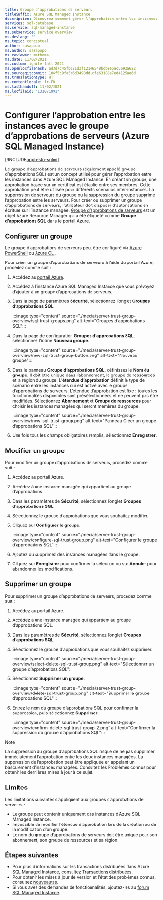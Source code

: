 ```yaml
---
title: Groupe d’approbations de serveurs
titleSuffix: Azure SQL Managed Instance
description: Découvrez comment gérer l’approbation entre les instances à l’aide d’un groupe d’approbations de serveurs dans Azure SQL Managed Instance.
services: sql-database
ms.service: sql-managed-instance
ms.subservice: service-overview
ms.devlang: ''
ms.topic: conceptual
author: sasapopo
ms.author: sasapopo
ms.reviewer: mathoma
ms.date: 11/02/2021
ms.custom: ignite-fall-2021
ms.openlocfilehash: ad3d7c45fb621d3f12146548bdb9e5ac5693a622
ms.sourcegitcommit: 106f5c9fa5c6d3498dd1cfe63181a7ed4125ae6d
ms.translationtype: HT
ms.contentlocale: fr-FR
ms.lasthandoff: 11/02/2021
ms.locfileid: "131071991"
---
```

# <a name="set-up-trust-between-instances-with-server-trust-group-azure-sql-managed-instance"></a>Configurer l’approbation entre les instances avec le groupe d’approbations de serveurs (Azure SQL Managed Instance)
[!INCLUDE[appliesto-sqlmi](../includes/appliesto-sqlmi.md)]

Le groupe d’approbations de serveurs (également appelé groupe d’approbations SQL) est un concept utilisé pour gérer l’approbation entre les instances dans Azure SQL Managed Instance. En créant un groupe, une approbation basée sur un certificat est établie entre ses membres. Cette approbation peut être utilisée pour différents scénarios inter-instances. La suppression de serveurs du groupe ou la suppression du groupe supprime l’approbation entre les serveurs. Pour créer ou supprimer un groupe d’approbations de serveurs, l’utilisateur doit disposer d’autorisations en écriture sur l’instance managée.
[Groupe d’approbations de serveurs](/azure/templates/microsoft.sql/allversions) est un objet Azure Resource Manager qui a été étiqueté comme **Groupe d’approbations SQL** dans le portail Azure.


## <a name="set-up-group"></a>Configurer un groupe

Le groupe d’approbations de serveurs peut être configuré via [Azure PowerShell](/powershell/module/az.sql/new-azsqlservertrustgroup) ou [Azure CLI](/cli/azure/sql/stg). 

Pour créer un groupe d’approbations de serveurs à l’aide du portail Azure, procédez comme suit : 

1. Accédez au [portail Azure](https://portal.azure.com/).

2. Accédez à l’instance Azure SQL Managed Instance que vous prévoyez d’ajouter à un groupe d’approbations de serveurs.

3. Dans la page de paramètres **Sécurité**, sélectionnez l’onglet **Groupes d’approbations SQL**.

   :::image type="content" source="./media/server-trust-group-overview/sql-trust-groups.png" alt-text="Groupes d’approbations SQL":::

4. Dans la page de configuration **Groupes d’approbations SQL**, sélectionnez l’icône **Nouveau groupe**.

   :::image type="content" source="./media/server-trust-group-overview/new-sql-trust-group-button.png" alt-text="Nouveau groupe":::

5. Dans le panneau **Groupe d’approbations SQL**, définissez le **Nom du groupe**. Il doit être unique dans l’abonnement, le groupe de ressources et la région du groupe. L’**étendue d’approbation** définit le type de scénario entre les instances qui est activé avec le groupe d’approbations de serveurs. L’étendue d’approbation est fixe : toutes les fonctionnalités disponibles sont présélectionnées et ne peuvent pas être modifiées. Sélectionnez **Abonnement** et **Groupe de ressources** pour choisir les instances managées qui seront membres du groupe.

   :::image type="content" source="./media/server-trust-group-overview/new-sql-trust-group.png" alt-text="Panneau Créer un groupe d’approbations SQL":::

6. Une fois tous les champs obligatoires remplis, sélectionnez **Enregistrer**.

## <a name="edit-group"></a>Modifier un groupe 

Pour modifier un groupe d’approbations de serveurs, procédez comme suit : 

1. Accédez au portail Azure.
1. Accédez à une instance managée qui appartient au groupe d’approbations.
1. Dans les paramètres de **Sécurité**, sélectionnez l’onglet **Groupes d’approbations SQL**.
1. Sélectionnez le groupe d’approbations que vous souhaitez modifier.
1. Cliquez sur **Configurer le groupe**.

   :::image type="content" source="./media/server-trust-group-overview/configure-sql-trust-group.png" alt-text="Configurer le groupe d’approbations SQL":::

1. Ajoutez ou supprimez des instances managées dans le groupe.
1. Cliquez sur **Enregistrer** pour confirmer la sélection ou sur **Annuler** pour abandonner les modifications.

## <a name="delete-group"></a>Supprimer un groupe

Pour supprimer un groupe d’approbations de serveurs, procédez comme suit : 

1. Accédez au portail Azure.
1. Accédez à une instance managée qui appartient au groupe d’approbations SQL.
1. Dans les paramètres de **Sécurité**, sélectionnez l’onglet **Groupes d’approbations SQL**.
1. Sélectionnez le groupe d’approbations que vous souhaitez supprimer.

   :::image type="content" source="./media/server-trust-group-overview/select-delete-sql-trust-group.png" alt-text="Sélectionner un groupe d’approbations SQL":::

1. Sélectionnez **Supprimer un groupe**.

   :::image type="content" source="./media/server-trust-group-overview/delete-sql-trust-group.png" alt-text="Supprimer le groupe d’approbations SQL"::: 

1. Entrez le nom du groupe d’approbations SQL pour confirmer la suppression, puis sélectionnez **Supprimer**.

   :::image type="content" source="./media/server-trust-group-overview/confirm-delete-sql-trust-group-2.png" alt-text="Confirmer la suppression du groupe d’approbations SQL":::

> [!NOTE]
> La suppression du groupe d’approbations SQL risque de ne pas supprimer immédiatement l’approbation entre les deux instances managées. La suppression de l’approbation peut être appliquée en appelant un [basculement](/powershell/module/az.sql/Invoke-AzSqlInstanceFailover) d’instances managées. Consultez les [Problèmes connus](../managed-instance/doc-changes-updates-known-issues.md) pour obtenir les dernières mises à jour à ce sujet.

## <a name="limitations"></a>Limites

Les limitations suivantes s’appliquent aux groupes d’approbations de serveurs : 

 * Le groupe peut contenir uniquement des instances d’Azure SQL Managed Instance.
 * Impossible de modifier l’étendue d’approbation lors de la création ou de la modification d’un groupe.
 * Le nom du groupe d’approbations de serveurs doit être unique pour son abonnement, son groupe de ressources et sa région.

## <a name="next-steps"></a>Étapes suivantes

* Pour plus d’informations sur les transactions distribuées dans Azure SQL Managed Instance, consultez [Transactions distribuées](../database/elastic-transactions-overview.md).
* Pour obtenir les mises à jour de version et l’état des problèmes connus, consultez [Nouveautés](doc-changes-updates-release-notes-whats-new.md).
* Si vous avez des demandes de fonctionnalités, ajoutez-les au [forum SQL Managed Instance](https://feedback.azure.com/forums/915676-sql-managed-instance).

